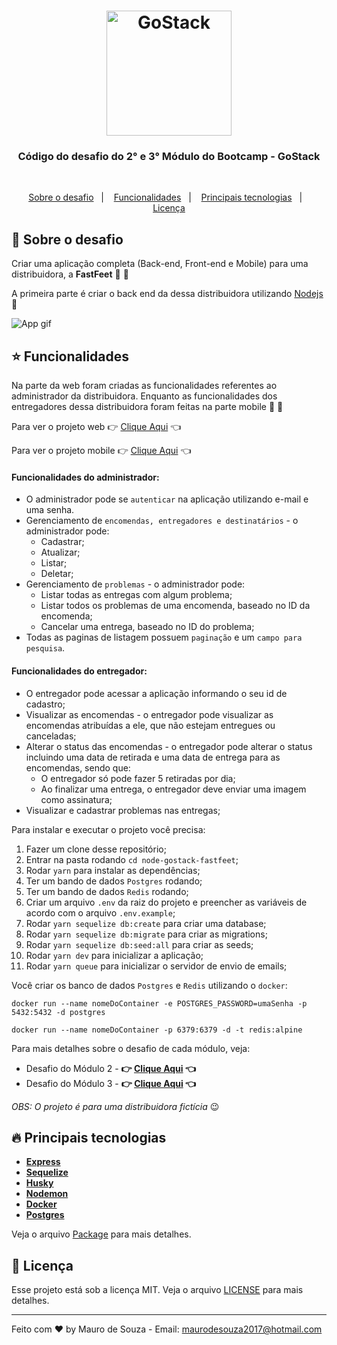 <h1 align="center">
    <img alt="GoStack" src="https://rocketseat-cdn.s3-sa-east-1.amazonaws.com/bootcamp-header.png" width="200px" />
</h1>

<div align="center">
  <h3>
    Código do desafio do 2° e 3° Módulo do Bootcamp - GoStack
  </h3>
</div>
&nbsp;

<p align="center">
  <a href="#rocket-sobre-o-desafio">Sobre o desafio</a>&nbsp;&nbsp;&nbsp;|&nbsp;&nbsp;&nbsp;
  <a href="#star-funcionalidades">Funcionalidades</a>&nbsp;&nbsp;&nbsp;|&nbsp;&nbsp;&nbsp;
  <a href="#fire-principais-tecnologias">Principais tecnologias</a>&nbsp;&nbsp;&nbsp;|&nbsp;&nbsp;&nbsp;
  <a href="#memo-licença">Licença</a>
</p>

## :rocket: Sobre o desafio

Criar uma aplicação completa (Back-end, Front-end e Mobile) para uma distribuidora, a **FastFeet** :truck: :truck:

A primeira parte é criar o back end da dessa distribuidora utilizando [Nodejs](https://nodejs.org/en/) :tada:

![App gif](.github/app.gif)

## :star: Funcionalidades ###

Na parte da web foram criadas as funcionalidades referentes ao administrador da distribuidora. Enquanto as funcionalidades dos entregadores dessa distribuidora foram feitas na parte mobile :iphone: :iphone:

Para ver o projeto web :point_right: [Clique Aqui](https://github.com/maurodesouza/react-gostack-fastfeet) :point_left:

Para ver o projeto mobile :point_right: [Clique Aqui](https://github.com/maurodesouza/mobile-gostack-fastfeet) :point_left:

#### Funcionalidades do administrador: ####

- O administrador pode se `autenticar` na aplicação utilizando e-mail e uma senha.
&nbsp;
- Gerenciamento de `encomendas, entregadores e destinatários` - o administrador pode:
  - Cadastrar;
  - Atualizar;
  - Listar;
  - Deletar;
&nbsp;
- Gerenciamento de `problemas` - o administrador pode:
  - Listar todas as entregas com algum problema;
  - Listar todos os problemas de uma encomenda, baseado no ID da encomenda;
  - Cancelar uma entrega, baseado no ID do problema;
&nbsp;
- Todas as paginas de listagem possuem `paginação` e um `campo para pesquisa`.

#### Funcionalidades do entregador: ####
- O entregador pode acessar a aplicação informando o seu id de cadastro;
&nbsp;
- Visualizar as encomendas - o entregador pode visualizar as encomendas atribuídas a ele, que não estejam entregues ou canceladas;
&nbsp;
- Alterar o status das encomendas - o entregador pode alterar o status incluindo uma data de retirada e uma data de entrega para as encomendas, sendo que:
  - O entregador só pode fazer 5 retiradas por dia;
  - Ao finalizar uma entrega, o entregador deve enviar uma imagem como assinatura;
&nbsp;
- Visualizar e cadastrar problemas nas entregas;

Para instalar e executar o projeto você precisa:

1. Fazer um clone desse repositório;
2. Entrar na pasta rodando `cd node-gostack-fastfeet`;
3. Rodar `yarn` para instalar as dependências;
4. Ter um bando de dados `Postgres` rodando;
5. Ter um bando de dados `Redis` rodando;
6. Criar um arquivo `.env` da raiz do projeto e preencher as variáveis de acordo com o arquivo `.env.example`;
7. Rodar `yarn sequelize db:create` para criar uma database;
8. Rodar `yarn sequelize db:migrate` para criar as migrations;
9. Rodar `yarn sequelize db:seed:all` para criar as seeds;
10. Rodar `yarn dev` para inicializar a aplicação;
11. Rodar `yarn queue` para inicializar o servidor de envio de emails;

Você criar os banco de dados `Postgres` e `Redis` utilizando o `docker`:

`docker run --name nomeDoContainer -e POSTGRES_PASSWORD=umaSenha -p 5432:5432 -d postgres`

`docker run --name nomeDoContainer -p 6379:6379 -d -t redis:alpine`

Para mais detalhes sobre o desafio de cada módulo, veja:

- Desafio do Módulo 2 - **:point_right: [Clique Aqui](https://github.com/Rocketseat/bootcamp-gostack-desafio-02/blob/master/README.md#desafio-02-iniciando-aplicação) :point_left:**
- Desafio do Módulo 3 - **:point_right: [Clique Aqui](https://github.com/Rocketseat/bootcamp-gostack-desafio-03/blob/master/README.md#desafio-03-continuando-aplicação) :point_left:**

*OBS: O projeto é para uma distribuidora fictícia* :wink:

## **:fire: Principais tecnologias**

- **[Express](https://expressjs.com)**
- **[Sequelize](https://sequelize.org)**
- **[Husky](https://www.npmjs.com/package/husky/v/3.0.0)**
- **[Nodemon](https://www.npmjs.com/package/nodemon)**
- **[Docker](https://docker.com)**
- **[Postgres](https://www.postgresql.org)**
&nbsp;

Veja o arquivo [Package](package.json) para mais detalhes.

## **:memo: Licença**

Esse projeto está sob a licença MIT. Veja o arquivo [LICENSE](LICENSE.md) para mais detalhes.

---
Feito com :heart: by Mauro de Souza - Email: maurodesouza2017@hotmail.com
